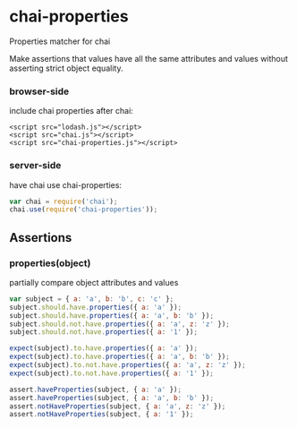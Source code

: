 # chai-properties

Properties matcher for chai

Make assertions that values have all the same attributes and values without asserting strict object equality.

### browser-side

include chai properties after chai:

```
<script src="lodash.js"></script>
<script src="chai.js"></script>
<script src="chai-properties.js"></script>
```

### server-side

have chai use chai-properties:

```js
var chai = require('chai');
chai.use(require('chai-properties'));
```

## Assertions


### properties(object)

partially compare object attributes and values

```js
var subject = { a: 'a', b: 'b', c: 'c' };
subject.should.have.properties({ a: 'a' });
subject.should.have.properties({ a: 'a', b: 'b' });
subject.should.not.have.properties({ a: 'a', z: 'z' });
subject.should.not.have.properties({ a: '1' });

expect(subject).to.have.properties({ a: 'a' });
expect(subject).to.have.properties({ a: 'a', b: 'b' });
expect(subject).to.not.have.properties({ a: 'a', z: 'z' });
expect(subject).to.not.have.properties({ a: '1' });

assert.haveProperties(subject, { a: 'a' });
assert.haveProperties(subject, { a: 'a', b: 'b' });
assert.notHaveProperties(subject, { a: 'a', z: 'z' });
assert.notHaveProperties(subject, { a: '1' });
```
